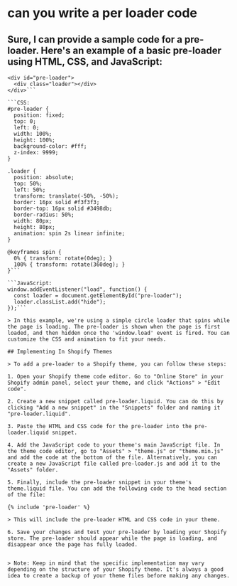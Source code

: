 # can you write a per loader code 

## Sure, I can provide a sample code for a pre-loader. Here's an example of a basic pre-loader using HTML, CSS, and JavaScript:

```HTML:
<div id="pre-loader">
  <div class="loader"></div>
</div>```

```CSS:
#pre-loader {
  position: fixed;
  top: 0;
  left: 0;
  width: 100%;
  height: 100%;
  background-color: #fff;
  z-index: 9999;
}

.loader {
  position: absolute;
  top: 50%;
  left: 50%;
  transform: translate(-50%, -50%);
  border: 16px solid #f3f3f3;
  border-top: 16px solid #3498db;
  border-radius: 50%;
  width: 80px;
  height: 80px;
  animation: spin 2s linear infinite;
}

@keyframes spin {
  0% { transform: rotate(0deg); }
  100% { transform: rotate(360deg); }
}```

```JavaScript:
window.addEventListener("load", function() {
  const loader = document.getElementById("pre-loader");
  loader.classList.add("hide");
});```

> In this example, we're using a simple circle loader that spins while the page is loading. The pre-loader is shown when the page is first loaded, and then hidden once the 'window.load' event is fired. You can customize the CSS and animation to fit your needs.

## Implementing In Shopify Themes

> To add a pre-loader to a Shopify theme, you can follow these steps:

1. Open your Shopify theme code editor. Go to "Online Store" in your Shopify admin panel, select your theme, and click "Actions" > "Edit code".

2. Create a new snippet called pre-loader.liquid. You can do this by clicking "Add a new snippet" in the "Snippets" folder and naming it "pre-loader.liquid".

3. Paste the HTML and CSS code for the pre-loader into the pre-loader.liquid snippet.

4. Add the JavaScript code to your theme's main JavaScript file. In the theme code editor, go to "Assets" > "theme.js" or "theme.min.js" and add the code at the bottom of the file. Alternatively, you can create a new JavaScript file called pre-loader.js and add it to the "Assets" folder.

5. Finally, include the pre-loader snippet in your theme's theme.liquid file. You can add the following code to the head section of the file:

{% include 'pre-loader' %}

> This will include the pre-loader HTML and CSS code in your theme.

6. Save your changes and test your pre-loader by loading your Shopify store. The pre-loader should appear while the page is loading, and disappear once the page has fully loaded.


> Note: Keep in mind that the specific implementation may vary depending on the structure of your Shopify theme. It's always a good idea to create a backup of your theme files before making any changes.